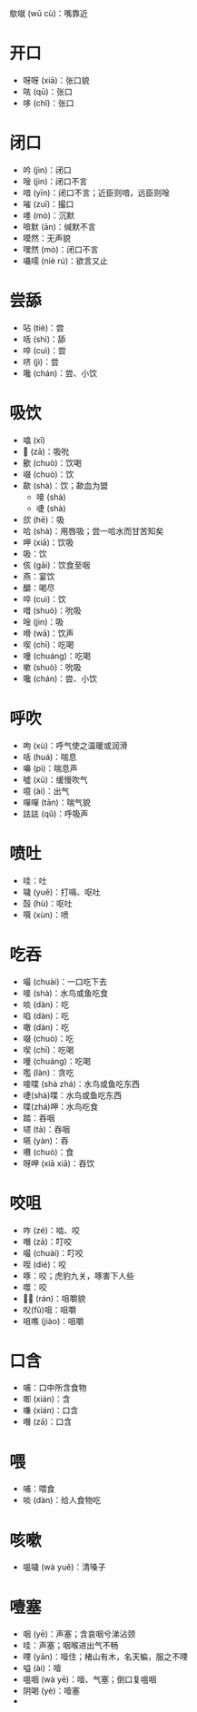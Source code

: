 歍噈 (wū cù)：嘴靠近
# 开口
* 呀呀 (xiā)：张口貌
* 呿 (qū)：张口
* 哆 (chǐ)：张口
# 闭口
* 吟 (jìn)：闭口
* 唫 (jìn)：闭口不言
* 喑 (yīn)：闭口不言；近臣则喑，远臣则唫
* 嗺 (zuī)：撮口
* 嚜 (mò)：沉默
* 啽默 (ān)：缄默不言
* 嗼然：无声貌
* 嘿然 (mò)：闭口不言
* 囁嚅 (niè rú)：欲言又止

# 尝舔
* 呫 (tiè)：尝
* 咶 (shì)：舔
* 啐 (cuì)：尝
* 哜 (jì)：尝
* 嚵 (chán)：尝、小饮

# 吸饮
* 噏 (xī)
* 𠯗 (zā)：吸吮
* 歠 (chuò)：饮喝
* 啜 (chuò)：饮
* 歃 (shà)：饮；歃血为盟
	* 唼 (shà)
	* 啑 (shà)
* 欱 (hē)：吸
* 哈 (shà)：用唇吸；尝一哈水而甘苦知矣
* 呷 (xiā)：饮吸
* 吸：饮
* 侅 (gāi)：饮食至咽
* 燕：宴饮
* 釂：喝尽
* 啐 (cuì)：饮
* 唶 (shuò)：吮吸
* 唫 (jìn)：吸
* 嗗 (wā)：饮声
* 喫 (chī)：吃喝
* 噇 (chuáng)：吃喝
* 嗽 (shuò)：吮吸
* 嚵 (chán)：尝、小饮

# 呼吹
* 呴 (xù)：呼气使之温暖或润滑
* 咶 (huá)：喘息
* 嚊 (pì)：喘息声
* 噓 (xū)：缓慢吹气
* 噫 (ài)：出气
* 嘽嘽 (tān)：喘气貌
* 詓詓 (qǔ)：呼吸声
# 喷吐
* 哇：吐
* 噦 (yuě)：打嗝、呕吐
* 嗀 (hù)：呕吐
* 噀 (xùn)：喷

# 吃吞
* 嘬 (chuài)：一口吃下去
* 唼 (shà)：水鸟或鱼吃食
* 啖 (dàn)：吃
* 啗 (dàn)：吃
* 噉 (dàn)：吃
* 啜 (chuò)：吃
* 喫 (chī)：吃喝
* 噇 (chuáng)：吃喝
* 嚂 (làn)：贪吃
* 唼喋 (shà zhá)：水鸟或鱼吃东西
* 啑(shà)喋：水鸟或鱼吃东西
* 喋(zhá)呷：水鸟吃食
* 踏：吞咽
* 嚃 (tà)：吞咽
* 嚥 (yàn)：吞
* 嚽 (chuò)：食
* 呀呷 (xiā xiā)：吞饮
# 咬咀
* 咋 (zé)：啮、咬
* 噆 (zā)：叮咬
* 嘬 (chuài)：叮咬
* 咥 (dié)：咬
* 啄：咬；虎豹九关，啄害下人些
* 噬：咬
* 𠯍𠯍 (rán)：咀嚼貌 
* 㕮(fǔ)咀：咀嚼
* 咀噍 (jiào)：咀嚼

# 口含
* 哺：口中所含食物
* 啣 (xián)：含
* 嗛 (xián)：口含
* 噆 (zā)：口含
# 喂
* 哺：喂食
* 啖 (dàn)：给人食物吃
# 咳嗽
* 嗢噦 (wà yuě)：清嗓子
# 噎塞
* 咽 (yē)：声塞；含哀咽兮涕沾颈
* 哇：声塞；咽喉进出气不畅
* 㖶 (yān)：噎住；楮山有木，名天楄，服之不㖶
* 嗌 (ài)：噎
* 嗢咽 (wà yē)：噎、气塞；倒口复嗢咽
* 阴喝 (yè)：噎塞
* 
